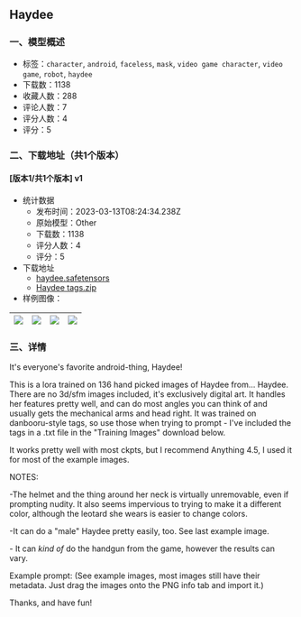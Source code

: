 ## Haydee
### 一、模型概述

- 标签：`character`, `android`, `faceless`, `mask`, `video game character`, `video game`, `robot`, `haydee`
- 下载数：1138
- 收藏人数：288
- 评论人数：7
- 评分人数：4
- 评分：5

### 二、下载地址（共1个版本）

#### [版本1/共1个版本] v1

- 统计数据
  - 发布时间：2023-03-13T08:24:34.238Z
  - 原始模型：Other
  - 下载数：1138
  - 评分人数：4
  - 评分：5
- 下载地址
  - [haydee.safetensors](https://civitai.com/api/download/models/22475)
  - [Haydee tags.zip](https://civitai.com/api/download/models/22475?type=Training%20Data)
- 样例图像：

| <img src="https://image.civitai.com/xG1nkqKTMzGDvpLrqFT7WA/f4046f17-9e52-4112-6874-80759cb76400/width=450/241778.jpeg" /> | <img src="https://image.civitai.com/xG1nkqKTMzGDvpLrqFT7WA/c1ba836d-1c4d-4fcd-d299-3daeb4857700/width=450/241793.jpeg" /> | <img src="https://image.civitai.com/xG1nkqKTMzGDvpLrqFT7WA/caf1be3d-9d00-4678-a4cd-23a66d809100/width=450/241792.jpeg" /> | <img src="https://image.civitai.com/xG1nkqKTMzGDvpLrqFT7WA/47170a8f-06ac-4891-f348-68b569740200/width=450/241791.jpeg" /> |
| ---- | ---- | ---- | ---- |


### 三、详情
<p>It's everyone's favorite android-thing, Haydee!</p><p>This is a lora trained on 136 hand picked images of Haydee from... Haydee. There are no 3d/sfm images included, it's exclusively digital art. It handles her features pretty well, and can do most angles you can think of and usually gets the mechanical arms and head right. It was trained on danbooru-style tags, so use those when trying to prompt - I've included the tags in a .txt file in the "Training Images" download below.</p><p>It works pretty well with most ckpts, but I recommend Anything 4.5, I used it for most of the example images.</p><p>NOTES:</p><p>-The helmet and the thing around her neck is virtually unremovable, even if prompting nudity. It also seems impervious to trying to make it a different color, although the leotard she wears is easier to change colors.</p><p>-It can do a "male" Haydee pretty easily, too. See last example image.</p><p>- It can <em>kind of</em> do the handgun from the game, however the results can vary.</p><p></p><p>Example prompt: (See example images, most images still have their metadata. Just drag the images onto the PNG info tab and import it.)</p><p></p><p>Thanks, and have fun!</p>